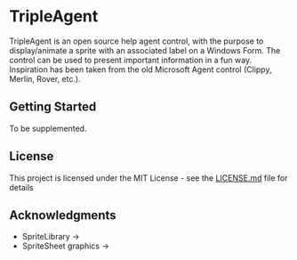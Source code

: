 # TripleAgent

TripleAgent is an open source help agent control, with the purpose to display/animate a sprite with an associated label on a Windows Form. The control can be used to present important information in a fun way. Inspiration has been taken from the old Microsoft Agent control (Clippy, Merlin, Rover, etc.).

## Getting Started

To be supplemented.

## License

This project is licensed under the MIT License - see the [LICENSE.md](LICENSE.md) file for details

## Acknowledgments

* SpriteLibrary ->
* SpriteSheet graphics ->
